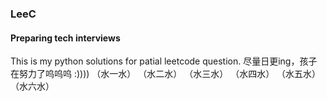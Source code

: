 ### LeeC
#### Preparing tech interviews
This is my python solutions for patial leetcode question.
尽量日更ing，孩子在努力了呜呜呜 :))))
（水一水）
（水二水）
（水三水）
（水四水）
（水五水）
（水六水）
